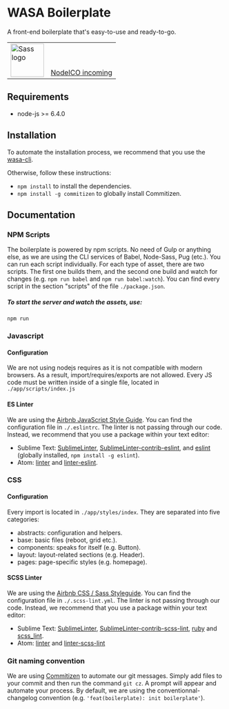 # WASA Boilerplate
A front-end boilerplate that's easy-to-use and ready-to-go.

<table>
  <tr>
    <td>
      <img width="77px" alt="Sass logo" src="http://www.johann-pinson.fr/img/data/wait-and-see-agency.png" />
    </td>
    <td valign="bottom" align="right">
      <a href="https://nodei.co/">
        NodeICO incoming
      </a>
    </td>
  </tr>
</table>

## Requirements
- node-js >= 6.4.0

## Installation
To automate the installation process, we recommend that you use the <a href="">wasa-cli</a>.

Otherwise, follow these instructions:
- `npm install` to install the dependencies.
- `npm install -g commitizen` to globally install Commitizen.

## Documentation

### NPM Scripts
The boilerplate is powered by npm scripts. No need of Gulp or anything else, as we are using the CLI services of Babel, Node-Sass, Pug (etc.). You can run each script individually. For each type of asset, there are two scripts. The first one builds them, and the second one build and watch for changes (e.g. `npm run babel` and `npm run babel:watch`). You can find every script in the section "scripts" of the file `./package.json`.

##### To start the server and watch the assets, use:
```
npm run
```

### Javascript
#### Configuration
We are not using nodejs requires as it is not compatible with modern browsers. As a result, import/requires/exports are not allowed. Every JS code must be written inside of a single file, located in `./app/scripts/index.js`

#### ES Linter
We are using the <a href="https://github.com/airbnb/javascript">Airbnb JavaScript Style Guide</a>. You can find the configuration file in `./.eslintrc`. The linter is not passing through our code. Instead, we recommend that you use a package within your text editor:
- Sublime Text: <a href="https://packagecontrol.io/packages/SublimeLinter">SublimeLinter</a>, <a href="https://packagecontrol.io/packages/SublimeLinter-contrib-eslint">SublimeLinter-contrib-eslint</a>, and <a href="https://www.npmjs.com/package/eslint">eslint<a/> (globally installed, `npm install -g eslint`).
- Atom: <a href="https://atom.io/packages/linter">linter</a> and <a href="https://atom.io/packages/linter-eslint">linter-eslint</a>. 

### CSS
#### Configuration
Every import is located in `./app/styles/index`. They are separated into five categories:
- abstracts: configuration and helpers.
- base: basic files (reboot, grid etc.).
- components: speaks for itself (e.g. Button).
- layout: layout-related sections (e.g. Header).
- pages: page-specific styles (e.g. homepage).

#### SCSS Linter
We are using the <a href="https://github.com/airbnb/css">Airbnb CSS / Sass Styleguide</a>. You can find the configuration file in `./.scss-lint.yml`. The linter is not passing through our code. Instead, we recommend that you use a package within your text editor:

- Sublime Text: <a href="https://packagecontrol.io/packages/SublimeLinter">SublimeLinter</a>, <a href="https://packagecontrol.io/packages/SublimeLinter-contrib-scss-lint">SublimeLinter-contrib-scss-lint</a>, <a href="https://www.ruby-lang.org/fr/">ruby<a/> and <a href="https://rubygems.org/gems/scss_lint">scss_lint</a>.
- Atom: <a href="https://atom.io/packages/linter">linter</a> and <a href="https://atom.io/packages/linter-scss-lint">linter-scss-lint</a>

### Git naming convention
We are using <a href="https://commitizen.github.io/cz-cli/">Commitizen</a> to automate our git messages. Simply add files to your commit and then run the command `git cz`. A prompt will appear and automate your process. By default, we are using the conventionnal-changelog convention (e.g. `'feat(boilerplate): init boilerplate'`).
